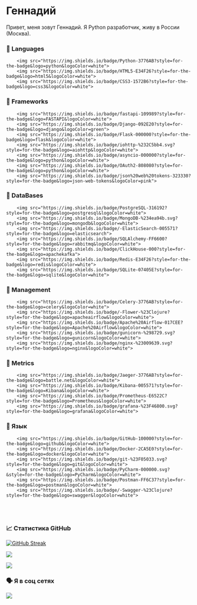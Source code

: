 # Геннадий

Привет, меня зовут Геннадий. Я Python разработчик, живу в России (Москва).


### 🎹 Languages
		<img src="https://img.shields.io/badge/Python-3776AB?style=for-the-badge&logo=python&logoColor=white">
		<img src="https://img.shields.io/badge/HTML5-E34F26?style=for-the-badge&logo=html5&logoColor=white">
		<img src="https://img.shields.io/badge/CSS3-1572B6?style=for-the-badge&logo=css3&logoColor=white">

### 🎹 Frameworks
		<img src="https://img.shields.io/badge/fastapi-109989?style=for-the-badge&logo=FASTAPI&logoColor=white">
		<img src="https://img.shields.io/badge/Django-092E20?style=for-the-badge&logo=django&logoColor=green">
		<img src="https://img.shields.io/badge/Flask-000000?style=for-the-badge&logo=flask&logoColor=white">
		<img src="https://img.shields.io/badge/iohttp-%232C5bb4.svg?style=for-the-badge&logo=aiohttp&logoColor=white">
		<img src="https://img.shields.io/badge/asyncio-000000?style=for-the-badge&logo=python&logoColor=white">
		<img src="https://img.shields.io/badge/OAuth2-808080?style=for-the-badge&logo=python&logoColor=white">
		<img src="https://img.shields.io/badge/json%20web%20tokens-323330?style=for-the-badge&logo=json-web-tokens&logoColor=pink">

### 🎹 DataBases
		<img src="https://img.shields.io/badge/PostgreSQL-316192?style=for-the-badge&logo=postgresql&logoColor=white">
		<img src="https://img.shields.io/badge/MongoDB-%234ea94b.svg?style=for-the-badge&logo=mongodb&logoColor=white">
		<img src="https://img.shields.io/badge/-ElasticSearch-005571?style=for-the-badge&logo=elasticsearch">
		<img src="https://img.shields.io/badge/SQLAlchemy-FF6600?style=for-the-badge&logo=rabbitmq&logoColor=white">
		<img src="https://img.shields.io/badge/ClickHouse-000?style=for-the-badge&logo=apachekafka">
		<img src="https://img.shields.io/badge/Redis-E34F26?style=for-the-badge&logo=redis&logoColor=white">
		<img src="https://img.shields.io/badge/SQLite-07405E?style=for-the-badge&logo=sqlite&logoColor=white">

### 🎹 Management
		<img src="https://img.shields.io/badge/Celery-3776AB?style=for-the-badge&logo=celery&logoColor=white">
		<img src="https://img.shields.io/badge/-Flower-%23Clojure?style=for-the-badge&logo=apacheairflow&logoColor=white">
		<img src="https://img.shields.io/badge/Apache%20Airflow-017CEE?style=for-the-badge&logo=Apache%20Airflow&logoColor=white">
		<img src="https://img.shields.io/badge/gunicorn-%298729.svg?style=for-the-badge&logo=gunicorn&logoColor=white">
		<img src="https://img.shields.io/badge/nginx-%23009639.svg?style=for-the-badge&logo=nginx&logoColor=white">

### 🎹 Metrics
		<img src="https://img.shields.io/badge/Jaeger-3776AB?style=for-the-badge&logo=battle.net&logoColor=white">
		<img src="https://img.shields.io/badge/Kibana-005571?style=for-the-badge&logo=Kibana&logoColor=white">
		<img src="https://img.shields.io/badge/Prometheus-E6522C?style=for-the-badge&logo=Prometheus&logoColor=white">
		<img src="https://img.shields.io/badge/grafana-%23F46800.svg?style=for-the-badge&logo=grafana&logoColor=white">

### 🎹 Язык
		<img src="https://img.shields.io/badge/GitHub-100000?style=for-the-badge&logo=github&logoColor=white">
		<img src="https://img.shields.io/badge/Docker-2CA5E0?style=for-the-badge&logo=docker&logoColor=white">
		<img src="https://img.shields.io/badge/git-%23F05033.svg?style=for-the-badge&logo=git&logoColor=white">
		<img src="https://img.shields.io/badge/PyCharm-000000.svg?&style=for-the-badge&logo=PyCharm&logoColor=white">
		<img src="https://img.shields.io/badge/Postman-FF6C37?style=for-the-badge&logo=postman&logoColor=white">
		<img src="https://img.shields.io/badge/-Swagger-%23Clojure?style=for-the-badge&logo=swagger&logoColor=white">

<br><br>

### 📈 Статистика GitHub

[![GitHub Streak](https://github-readme-streak-stats.herokuapp.com/?user=GennadyBr&theme=dark)](https://git.io/streak-stats)

![](https://github-profile-summary-cards.vercel.app/api/cards/productive-time?username=GennadyBr&theme=solarized_dark)

![](https://komarev.com/ghpvc/?username=GennadyBr&color=dc143c)
<br>

### 🗣 Я в соц сетях

<a href='https://t.me/@gennadybr'>![](https://img.shields.io/badge/Telegram-2CA5E0?style=for-the-badge&logo=telegram&logoColor=white)</a>
